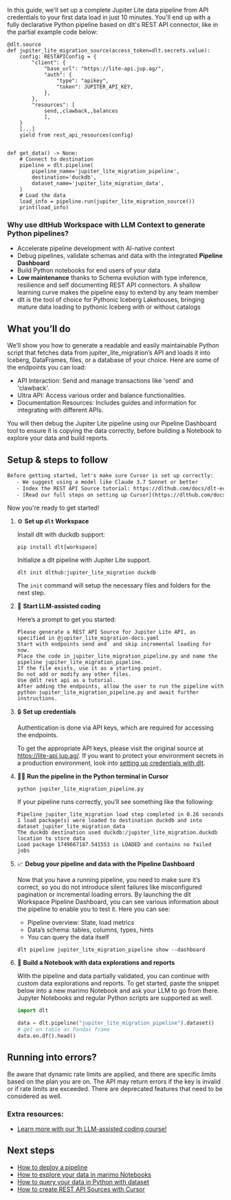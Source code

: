 In this guide, we'll set up a complete Jupiter Lite data pipeline from API credentials to your first data load in just 10 minutes. You'll end up with a fully declarative Python pipeline based on dlt's REST API connector, like in the partial example code below:

```python-outcome
@dlt.source
def jupiter_lite_migration_source(access_token=dlt.secrets.value):
    config: RESTAPIConfig = {
        "client": {
            "base_url": "https://lite-api.jup.ag/",
            "auth": {
                "type": "apikey",
                "token": JUPITER_API_KEY,
            },
        },
        "resources": [
            send,,clawback,,balances
            ],
    }
    [...]
    yield from rest_api_resources(config)


def get_data() -> None:
    # Connect to destination
    pipeline = dlt.pipeline(
        pipeline_name='jupiter_lite_migration_pipeline',
        destination='duckdb',
        dataset_name='jupiter_lite_migration_data', 
    )
    # Load the data
    load_info = pipeline.run(jupiter_lite_migration_source())
    print(load_info) 
```

### Why use dltHub Workspace with LLM Context to generate Python pipelines?

- Accelerate pipeline development with AI-native context
- Debug pipelines, validate schemas and data with the integrated **Pipeline Dashboard**
- Build Python notebooks for end users of your data
- **Low maintenance** thanks to Schema evolution with type inference, resilience and self documenting REST API connectors. A shallow learning curve makes the pipeline easy to extend by any team member
- dlt is the tool of choice for Pythonic Iceberg Lakehouses, bringing mature data loading to pythonic Iceberg with or without catalogs

## What you’ll do

We’ll show you how to generate a readable and easily maintainable Python script that fetches data from jupiter_lite_migration’s API and loads it into Iceberg, DataFrames, files, or a database of your choice. Here are some of the endpoints you can load:

- API Interaction: Send and manage transactions like 'send' and 'clawback'.
- Ultra API: Access various order and balance functionalities.
- Documentation Resources: Includes guides and information for integrating with different APIs.

You will then debug the Jupiter Lite pipeline using our Pipeline Dashboard tool to ensure it is copying the data correctly, before building a Notebook to explore your data and build reports.

## Setup & steps to follow

```default
Before getting started, let's make sure Cursor is set up correctly:
   - We suggest using a model like Claude 3.7 Sonnet or better
   - Index the REST API Source tutorial: https://dlthub.com/docs/dlt-ecosystem/verified-sources/rest_api/ and add it to context as **@dlt rest api**
   - [Read our full steps on setting up Cursor](https://dlthub.com/docs/dlt-ecosystem/llm-tooling/cursor-restapi#23-configuring-cursor-with-documentation)
```

Now you're ready to get started!

1. ⚙️ **Set up `dlt` Workspace**
    
    Install dlt with duckdb support:
    ```shell
    pip install dlt[workspace]
    ```

    Initialize a dlt pipeline with Jupiter Lite support.
    ```shell
    dlt init dlthub:jupiter_lite_migration duckdb
    ```

    The `init` command will setup the necessary files and folders for the next step.
    
2. 🤠 **Start LLM-assisted coding**
    
    Here’s a prompt to get you started:
    
    ```prompt
    Please generate a REST API Source for Jupiter Lite API, as specified in @jupiter_lite_migration-docs.yaml 
    Start with endpoints send and  and skip incremental loading for now. 
    Place the code in jupiter_lite_migration_pipeline.py and name the pipeline jupiter_lite_migration_pipeline. 
    If the file exists, use it as a starting point. 
    Do not add or modify any other files. 
    Use @dlt rest api as a tutorial. 
    After adding the endpoints, allow the user to run the pipeline with python jupiter_lite_migration_pipeline.py and await further instructions.
    ```

    
3. 🔒 **Set up credentials** 
    
    Authentication is done via API keys, which are required for accessing the endpoints.
    
    To get the appropriate API keys, please visit the original source at https://lite-api.jup.ag/.
    If you want to protect your environment secrets in a production environment, look into [setting up credentials with dlt](https://dlthub.com/docs/walkthroughs/add_credentials).
    
4. 🏃‍♀️ **Run the pipeline in the Python terminal in Cursor**
    
    ```shell
    python jupiter_lite_migration_pipeline.py
    ```
    
    If your pipeline runs correctly, you’ll see something like the following:
    
    ```shell
    Pipeline jupiter_lite_migration load step completed in 0.26 seconds
    1 load package(s) were loaded to destination duckdb and into dataset jupiter_lite_migration_data
    The duckdb destination used duckdb:/jupiter_lite_migration.duckdb location to store data
    Load package 1749667187.541553 is LOADED and contains no failed jobs
    ```
    
5. 📈 **Debug your pipeline and data with the Pipeline Dashboard**

    Now that you have a running pipeline, you need to make sure it’s correct, so you do not introduce silent failures like misconfigured pagination or incremental loading errors. By launching the dlt Workspace Pipeline Dashboard, you can see various information about the pipeline to enable you to test it. Here you can see:
    - Pipeline overview: State, load metrics
    - Data’s schema: tables, columns, types, hints
    - You can query the data itself
    
    ```shell
    dlt pipeline jupiter_lite_migration_pipeline show --dashboard
    ```
    
6. 🐍 **Build a Notebook with data explorations and reports**

    With the pipeline and data partially validated, you can continue with custom data explorations and reports. To get started, paste the snippet below into a new marimo Notebook and ask your LLM to go from there. Jupyter Notebooks and regular Python scripts are supported as well.

    
    ```python
    import dlt

   data = dlt.pipeline("jupiter_lite_migration_pipeline").dataset()
   # get en table as Pandas frame
   data.en.df().head()
    ```

## Running into errors?

Be aware that dynamic rate limits are applied, and there are specific limits based on the plan you are on. The API may return errors if the key is invalid or if rate limits are exceeded. There are deprecated features that need to be considered as well.

### Extra resources:

- [Learn more with our 1h LLM-assisted coding course!](https://www.youtube.com/watch?v=GGid70rnJuM)

## Next steps

- [How to deploy a pipeline](https://dlthub.com/docs/walkthroughs/deploy-a-pipeline)
- [How to explore your data in marimo Notebooks](https://dlthub.com/docs/general-usage/dataset-access/marimo)
- [How to query your data in Python with dataset](https://dlthub.com/docs/general-usage/dataset-access/dataset)
- [How to create REST API Sources with Cursor](https://dlthub.com/docs/dlt-ecosystem/llm-tooling/cursor-restapi)